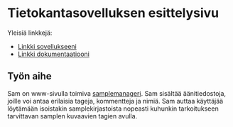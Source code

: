 # Tietokantasovelluksen esittelysivu

Yleisiä linkkejä:

* [Linkki sovellukseeni](http://luupanu.users.cs.helsinki.fi/sampleManager/)
* [Linkki dokumentaatiooni](doc/dokumentaatio.pdf)

## Työn aihe

Sam on www-sivulla toimiva [samplemanageri](https://en.wikipedia.org/wiki/Sampling_%28music%29). Sam sisältää äänitiedostoja, joille voi antaa erilaisia tageja, kommentteja ja nimiä. Sam auttaa käyttäjää löytämään isoistakin samplekirjastoista nopeasti kuhunkin tarkoitukseen tarvittavan samplen kuvaavien tagien avulla.
